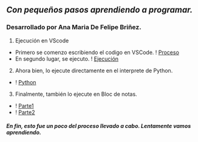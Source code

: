 ## _Con pequeños pasos aprendiendo a programar._ 
### **Desarrollado por Ana Maria De Felipe Briñez.**
 1. Ejecución en VScode
 * Primero se comenzo escribiendo el codigo en VSCode. 
! [Proceso](https://drive.google.com/file/d/1BNG4ioWsYfSwVBN-cI3gNU-4MNGAeze1/view?usp=share_link)
* En segundo lugar, se ejecuto. 
! [Ejecución](https://drive.google.com/file/d/1CSeo_ta3B-2RY0bnm7-l_HfJ7922rhTm/view?usp=share_link)
2. Ahora bien, lo ejecute directamente en el interprete de Python. 
* ! [Python](https://drive.google.com/file/d/1CSeo_ta3B-2RY0bnm7-l_HfJ7922rhTm/view?usp=share_link) 
3. Finalmente, también lo ejecute en Bloc de notas. 
* ! [Parte1](https://drive.google.com/file/d/1Z1P-myrhhzn2-gkKOMFfodawaJPEFJoo/view?usp=share_link)
* ! [Parte2](https://drive.google.com/file/d/1fJ48DOWlNmQwI0vUfNAZXoYGuOy9TP3b/view?usp=share_link) 
##### En fin, esto fue un poco del proceso llevado a cabo. Lentamente vamos aprendiendo. 
